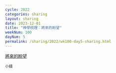 ```yaml
---
cycle: 2022
categories: sharing
layout: sharing
date: 2023-12-01
title: "神學梳理：將來的盼望"
weekNum: 100
dayNum: 5
permalink: /sharing/2022/wk100-day5-sharing.html
---
```


[將來的盼望](https://eccseattle.github.io/media/sharing/2022/wk100/2023-12-01-bin.m4a)

`小錢`